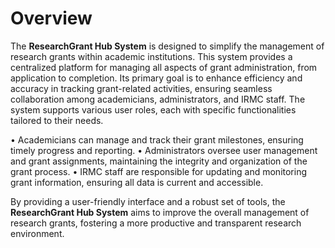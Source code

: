 # Overview

The **ResearchGrant Hub System** is designed to simplify the management of research grants within academic institutions. This system provides a centralized platform for managing all aspects of grant administration, from application to completion. Its primary goal is to enhance efficiency and accuracy in tracking grant-related activities, ensuring seamless collaboration among academicians, administrators, and IRMC staff. The system supports various user roles, each with specific functionalities tailored to their needs. 

• Academicians can manage and track their grant milestones, ensuring timely 
progress and reporting. 
• Administrators oversee user management and grant assignments, maintaining the 
integrity and organization of the grant process. 
• IRMC staff are responsible for updating and monitoring grant information, ensuring 
all data is current and accessible. 

By providing a user-friendly interface and a robust set of tools, the **ResearchGrant Hub System** aims to improve the overall management of research grants, fostering a more productive and transparent research environment. 

